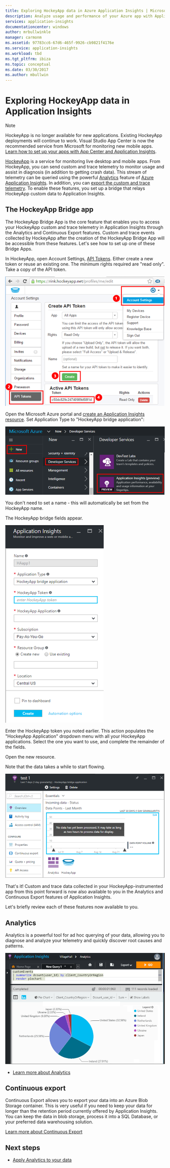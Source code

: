 ```yaml
---
title: Exploring HockeyApp data in Azure Application Insights | Microsoft Docs
description: Analyze usage and performance of your Azure app with Application Insights.
services: application-insights
documentationcenter: windows
author: mrbullwinkle
manager: carmonm
ms.assetid: 97783cc6-67d6-465f-9926-cb9821f4176e
ms.service: application-insights
ms.workload: tbd
ms.tgt_pltfrm: ibiza
ms.topic: conceptual
ms.date: 03/30/2017
ms.author: mbullwin
---
```

# Exploring HockeyApp data in Application Insights

> [!NOTE]
> HockeyApp is no longer available for new applications. Existing HockeyApp deployments will continue to work. Visual Studio App Center is now the recommended service from Microsoft for monitoring new mobile apps. [Learn how to set up your apps with App Center and Application Insights](../../azure-monitor/learn/mobile-center-quickstart.md).

[HockeyApp](https://azure.microsoft.com/services/hockeyapp/) is a service for monitoring live desktop and mobile apps. From HockeyApp, you can send custom and trace telemetry to monitor usage and assist in diagnosis (in addition to getting crash data). This stream of telemetry can be queried using the powerful [Analytics](../../azure-monitor/app/analytics.md) feature of [Azure Application Insights](../../azure-monitor/app/app-insights-overview.md). In addition, you can [export the custom and trace telemetry](export-telemetry.md). To enable these features, you set up a bridge that relays HockeyApp custom data to Application Insights.

## The HockeyApp Bridge app
The HockeyApp Bridge App is the core feature that enables you to access your HockeyApp custom and trace telemetry in Application Insights through the Analytics and Continuous Export features. Custom and trace events collected by HockeyApp after the creation of the HockeyApp Bridge App will be accessible from these features. Let's see how to set up one of these Bridge Apps.

In HockeyApp, open Account Settings, [API Tokens](https://rink.hockeyapp.net/manage/auth_tokens). Either create a new token or reuse an existing one. The minimum rights required are "read only". Take a copy of the API token.

![Get a HockeyApp API token](./media/hockeyapp-bridge-app/01.png)

Open the Microsoft Azure portal and [create an Application Insights resource](../../azure-monitor/app/create-new-resource.md ). Set Application Type to "HockeyApp bridge application":

![New Application Insights resource](./media/hockeyapp-bridge-app/02.png)

You don't need to set a name - this will automatically be set from the HockeyApp name.

The HockeyApp bridge fields appear. 

![Enter bridge fields](./media/hockeyapp-bridge-app/03.png)

Enter the HockeyApp token you noted earlier. This action populates the "HockeyApp Application" dropdown menu with all your HockeyApp applications. Select the one you want to use, and complete the remainder of the fields. 

Open the new resource. 

Note that the data takes a while to start flowing.

![Application Insights resource waiting for data](./media/hockeyapp-bridge-app/04.png)

That's it! Custom and trace data collected in your HockeyApp-instrumented app from this point forward is now also available to you in the Analytics and Continuous Export features of Application Insights.

Let's briefly review each of these features now available to you.

## Analytics
Analytics is a powerful tool for ad hoc querying of your data, allowing you to diagnose and analyze your telemetry and quickly discover root causes and patterns.

![Analytics](./media/hockeyapp-bridge-app/05.png)

* [Learn more about Analytics](../../azure-monitor/log-query/get-started-portal.md)

## Continuous export
Continuous Export allows you to export your data into an Azure Blob Storage container. This is very useful if you need to keep your data for longer than the retention period currently offered by Application Insights. You can keep the data in blob storage, process it into a SQL Database, or your preferred data warehousing solution.

[Learn more about Continuous Export](export-telemetry.md)

## Next steps
* [Apply Analytics to your data](../../azure-monitor/log-query/get-started-portal.md)

